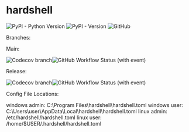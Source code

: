 # hardshell

![PyPI - Python Version](https://img.shields.io/pypi/pyversions/hardshell)
![PyPI - Version](https://img.shields.io/pypi/v/hardshell)
![GitHub](https://img.shields.io/github/license/tomburge/hardshell)

Branches:

Main:

![Codecov branch](https://img.shields.io/codecov/c/github/tomburge/hardshell/main)![GitHub Workflow Status (with event)](https://img.shields.io/github/actions/workflow/status/tomburge/hardshell/tests.yaml)

Release:

![Codecov branch](https://img.shields.io/codecov/c/github/tomburge/hardshell/release)![GitHub Workflow Status (with event)](https://img.shields.io/github/actions/workflow/status/tomburge/hardshell/release.yaml)

Config File Locations:

windows admin: C:\Program Files\hardshell\hardshell.toml
windows user: C:\Users\user\AppData\Local\hardshell\hardshell.toml
linux admin: /etc/hardshell/hardshell.toml
linux user: /home/$USER/.hardshell/hardshell.toml
